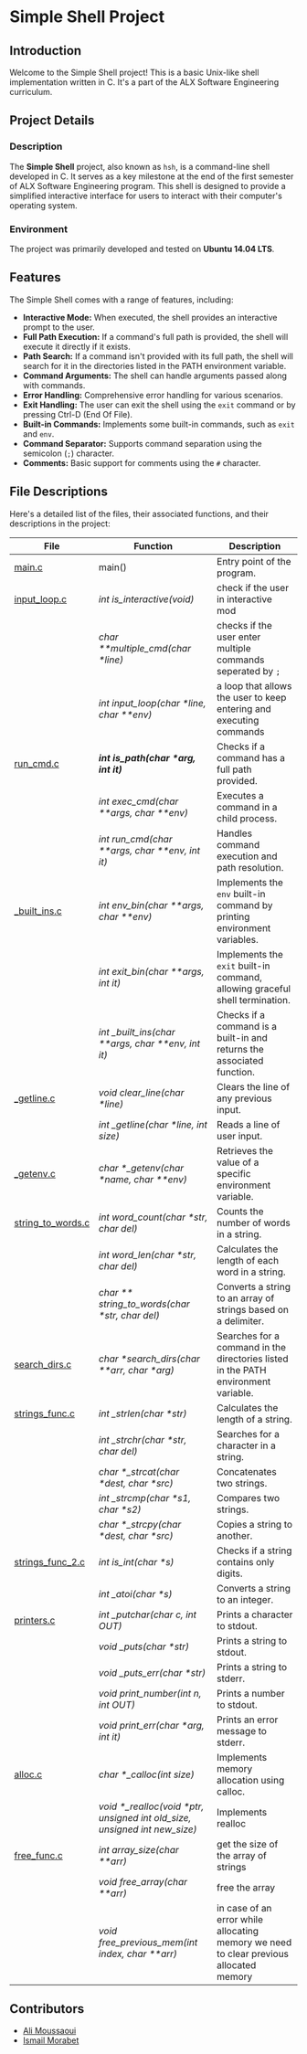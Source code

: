# Simple Shell Project

## Introduction

Welcome to the Simple Shell project! This is a basic Unix-like shell implementation written in C. It's a part of the ALX Software Engineering curriculum.

## Project Details

### Description

The **Simple Shell** project, also known as `hsh`, is a command-line shell developed in C. It serves as a key milestone at the end of the first semester of ALX Software Engineering program. This shell is designed to provide a simplified interactive interface for users to interact with their computer's operating system.

### Environment

The project was primarily developed and tested on **Ubuntu 14.04 LTS**.

## Features

The Simple Shell comes with a range of features, including:

- **Interactive Mode:** When executed, the shell provides an interactive prompt to the user.
- **Full Path Execution:** If a command's full path is provided, the shell will execute it directly if it exists.
- **Path Search:** If a command isn't provided with its full path, the shell will search for it in the directories listed in the PATH environment variable.
- **Command Arguments:** The shell can handle arguments passed along with commands.
- **Error Handling:** Comprehensive error handling for various scenarios.
- **Exit Handling:** The user can exit the shell using the `exit` command or by pressing Ctrl-D (End Of File).
- **Built-in Commands:** Implements some built-in commands, such as `exit` and `env`.
- **Command Separator:** Supports command separation using the semicolon (`;`) character.
- **Comments:** Basic support for comments using the `#` character.

## File Descriptions

Here's a detailed list of the files, their associated functions, and their descriptions in the project:

| File               | Function                                                 | Description                                      |
|--------------------|----------------------------------------------------------|--------------------------------------------------|
| [main.c](https://github.com/AliMoussa-00/ALX_learinng/blob/main/C-projects/SHELL/simple_shell/main.c)             | main()                                                   | Entry point of the program.                     |
| [input\_loop.c](https://github.com/AliMoussa-00/ALX_learinng/blob/main/C-projects/SHELL/simple_shell/input_loop.c)      | _int is\_interactive(void)_                                | check if the user in interactive mod |
|                    | _char \*\*multiple\_cmd(char \*line)_                      | checks if the user enter multiple commands seperated by `;`|
|                    | _int input\_loop(char \*line, char \*\*env)_               | a loop that allows the user to keep entering and executing commands|
| [run\_cmd.c](https://github.com/AliMoussa-00/ALX_learinng/blob/main/C-projects/SHELL/simple_shell/run_cmd.c)        | **_int is\_path(char \*arg, int it)_**                         | Checks if a command has a full path provided.   |
|                    | _int exec\_cmd(char \*\*args, char \*\*env)_               | Executes a command in a child process.           |
|                    | _int run\_cmd(char \*\*args, char \*\*env, int it)_        | Handles command execution and path resolution.   |
| [\_built\_ins.c](https://github.com/AliMoussa-00/ALX_learinng/blob/main/C-projects/SHELL/simple_shell/_built_ins.c)     | _int env\_bin(char \*\*args, char \*\*env)_                | Implements the `env` built-in command by printing environment variables. |
|                    | _int exit\_bin(char \*\*args, int it)_                     | Implements the `exit` built-in command, allowing graceful shell termination. |
|                    | _int \_built\_ins(char \*\*args, char \*\*env, int it)_    | Checks if a command is a built-in and returns the associated function. |
| [\_getline.c](https://github.com/AliMoussa-00/ALX_learinng/blob/main/C-projects/SHELL/simple_shell/_getline.c)        | _void clear\_line(char \*line)_                               | Clears the line of any previous input.          |
|                    | _int \_getline(char \*line, int size)_                       | Reads a line of user input.                    |
| [\_getenv.c](https://github.com/AliMoussa-00/ALX_learinng/blob/main/C-projects/SHELL/simple_shell/_getenv.c)         | _char \*\_getenv(char \*name, char \*\*env)_                    | Retrieves the value of a specific environment variable. |
| [string\_to\_words.c](https://github.com/AliMoussa-00/ALX_learinng/blob/main/C-projects/SHELL/simple_shell/string_to_words.c)| _int word\_count(char \*str, char del)_                       | Counts the number of words in a string.         |
|                    | _int word\_len(char \*str, char del)_                        | Calculates the length of each word in a string. |
|                    | _char \*\* string\_to\_words(char \*str, char del)_                | Converts a string to an array of strings based on a delimiter. |
| [search\_dirs.c](https://github.com/AliMoussa-00/ALX_learinng/blob/main/C-projects/SHELL/simple_shell/search_dirs.c)    | _char \*search\_dirs(char \*\*arr, char \*arg)_                 | Searches for a command in the directories listed in the PATH environment variable. |
| [strings\_func.c](https://github.com/AliMoussa-00/ALX_learinng/blob/main/C-projects/SHELL/simple_shell/strings_func.c)    | _int \_strlen(char \*str)_                                   | Calculates the length of a string.             |
|                    | _int \_strchr(char \*str, char del)_                         | Searches for a character in a string.          |
|                    | _char \*\_strcat(char \*dest, char \*src)_                      | Concatenates two strings.                      |
|                    | _int \_strcmp(char \*s1, char \*s2)_                         | Compares two strings.                          |
|                    | _char \*\_strcpy(char \*dest, char \*src)_                      | Copies a string to another.                   |
| [strings\_func\_2.c](https://github.com/AliMoussa-00/ALX_learinng/blob/main/C-projects/SHELL/simple_shell/strings_func_2.c) | _int is\_int(char \*s)_                                      | Checks if a string contains only digits.       |
|                    | _int \_atoi(char \*s)_                                       | Converts a string to an integer.              |
| [printers.c](https://github.com/AliMoussa-00/ALX_learinng/blob/main/C-projects/SHELL/simple_shell/printers.c)         | _int \_putchar(char c, int OUT)_                             | Prints a character to stdout.                 |
|                    | _void \_puts(char \*str)_                                     | Prints a string to stdout.                     |
|                    | _void \_puts\_err(char \*str)_                                | Prints a string to stderr.                     |
|                    | _void print\_number(int n, int OUT)_                          | Prints a number to stdout.                    |
|                    | _void print\_err(char \*arg, int it)_                         | Prints an error message to stderr.            |
| [alloc.c](https://github.com/AliMoussa-00/ALX_learinng/blob/main/C-projects/SHELL/simple_shell/alloc.c)            | _char \*\_calloc(int size)_                                     | Implements memory allocation using calloc.    |
|                    | _void \*\_realloc(void \*ptr, unsigned int old\_size, unsigned int new\_size)_ | Implements realloc              |
| [free\_func.c](https://github.com/AliMoussa-00/ALX_learinng/blob/main/C-projects/SHELL/simple_shell/free_func.c)      | _int array\_size(char \*\*arr)_                              | get the size of the array of strings                  |
|                    | _void free\_array(char \*\*arr)_                                | free the array                           |
|                    | _void free\_previous\_mem(int index, char \*\*arr)_           | in case of an error while allocating memory we need to clear previous allocated memory |
## Contributors

- [Ali Moussaoui](https://github.com/AliMoussa-00)
- [Ismail Morabet](https://github.com/Morabet)
